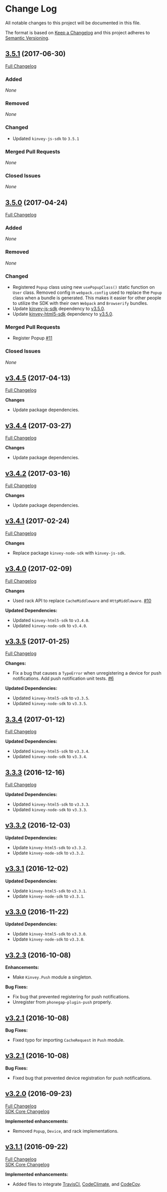 # Change Log
All notable changes to this project will be documented in this file.

The format is based on [Keep a Changelog](http://keepachangelog.com/)
and this project adheres to [Semantic Versioning](http://semver.org/).

## [3.5.1](https://github.com/Kinvey/phonegap-sdk/tree/v3.5.1) (2017-06-30)
[Full Changelog](https://github.com/Kinvey/phonegap-sdk/compare/v3.5.0...v3.5.1)<br/>

### Added
_None_

### Removed
_None_

### Changed
- Updated `kinvey-js-sdk` to `3.5.1`

### Merged Pull Requests
_None_

### Closed Issues
_None_
## [3.5.0](https://github.com/Kinvey/phonegap-sdk/tree/v3.5.0) (2017-04-24)
[Full Changelog](https://github.com/Kinvey/phonegap-sdk/compare/v3.4.5...v3.5.0)<br/>

### Added
_None_

### Removed
_None_

### Changed
- Registered `Popup` class using new `usePopupClass()` static function on `User` class. Removed config in `webpack.config` used to replace the `Popup` class when a bundle is generated. This makes it easier for other people to utilize the SDK with their own `Webpack` and `Browserify` bundles.
- Update [kinvey-js-sdk](https://www.npmjs.com/package/kinvey-js-sdk) dependency to [v3.5.0](https://github.com/Kinvey/js-sdk/tree/v3.5.0).
- Update [kinvey-html5-sdk](https://www.npmjs.com/package/kinvey-html5-sdk) dependency to [v3.5.0](https://github.com/Kinvey/html5-sdk/tree/v3.5.0).

### Merged Pull Requests
- Register Popup [#11](https://github.com/Kinvey/phonegap-sdk/pull/11)

### Closed Issues
_None_

## [v3.4.5](https://github.com/Kinvey/phonegap-sdk/tree/v3.4.4) (2017-04-13)
[Full Changelog](https://github.com/Kinvey/phonegap-sdk/compare/v3.4.4...v3.4.5)<br/>

**Changes**
- Update package dependencies.

## [v3.4.4](https://github.com/Kinvey/phonegap-sdk/tree/v3.4.4) (2017-03-27)
[Full Changelog](https://github.com/Kinvey/phonegap-sdk/compare/v3.4.2...v3.4.4)<br/>

**Changes**
- Update package dependencies.

## [v3.4.2](https://github.com/Kinvey/phonegap-sdk/tree/v3.4.2) (2017-03-16)
[Full Changelog](https://github.com/Kinvey/phonegap-sdk/compare/v3.4.1...v3.4.2)<br/>

**Changes**
- Update package dependencies.

## [v3.4.1](https://github.com/Kinvey/phonegap-sdk/tree/v3.4.1) (2017-02-24)
[Full Changelog](https://github.com/Kinvey/phonegap-sdk/compare/v3.4.0...v3.4.1)<br/>

**Changes**
- Replace package `kinvey-node-sdk` with `kinvey-js-sdk`.

## [v3.4.0](https://github.com/Kinvey/phonegap-sdk/tree/v3.4.0) (2017-02-09)
[Full Changelog](https://github.com/Kinvey/phonegap-sdk/compare/v3.3.5...v3.4.0)<br/>

**Changes**
- Used rack API to replace `CacheMiddleware` and `HttpMiddleware`. [#10](https://github.com/Kinvey/phonegap-sdk/pull/10)

**Updated Dependencies:**
- Updated `kinvey-html5-sdk` to `v3.4.0`.
- Updated `kinvey-node-sdk` to `v3.4.0`.

## [v3.3.5](https://github.com/Kinvey/phonegap-sdk/tree/v3.3.5) (2017-01-25)
[Full Changelog](https://github.com/Kinvey/phonegap-sdk/compare/v3.3.4...v3.3.5)<br/>

**Changes:**
- Fix a bug that causes a `TypeError` when unregistering a device for push notifications. Add push notification unit tests. [#6](https://github.com/Kinvey/phonegap-sdk/pull/6)

**Updated Dependencies:**
- Updated `kinvey-html5-sdk` to `v3.3.5`.
- Updated `kinvey-node-sdk` to `v3.3.5`.

## [3.3.4](https://github.com/Kinvey/phonegap-sdk/tree/v3.3.4) (2017-01-12)
[Full Changelog](https://github.com/Kinvey/phonegap-sdk/compare/v3.3.3...v3.3.4)<br/>

**Updated Dependencies:**
- Updated `kinvey-html5-sdk` to `v3.3.4`.
- Updated `kinvey-node-sdk` to `v3.3.4`.

## [3.3.3](https://github.com/Kinvey/phonegap-sdk/tree/v3.3.3) (2016-12-16)
[Full Changelog](https://github.com/Kinvey/phonegap-sdk/compare/v3.3.2...v3.3.3)<br/>

**Updated Dependencies:**
- Updated `kinvey-html5-sdk` to `v3.3.3`.
- Updated `kinvey-node-sdk` to `v3.3.3`.

## [v3.3.2](https://github.com/Kinvey/phonegap-sdk/tree/v3.3.2) (2016-12-03)

**Updated Dependencies:**
- Update `kinvey-html5-sdk` to `v3.3.2`.
- Update `kinvey-node-sdk` to `v3.3.2`.

## [v3.3.1](https://github.com/Kinvey/phonegap-sdk/tree/v3.3.1) (2016-12-02)

**Updated Dependencies:**
- Update `kinvey-html5-sdk` to `v3.3.1`.
- Update `kinvey-node-sdk` to `v3.3.1`.

## [v3.3.0](https://github.com/Kinvey/phonegap-sdk/tree/v3.3.0) (2016-11-22)

**Updated Dependencies:**
- Update `kinvey-html5-sdk` to `v3.3.0`.
- Update `kinvey-node-sdk` to `v3.3.0`.

## [v3.2.3](https://github.com/Kinvey/phonegap-sdk/tree/v3.2.3) (2016-10-08)

**Enhancements:**

- Make `Kinvey.Push` module a singleton.

**Bug Fixes:**

- Fix bug that prevented registering for push notifications.
- Unregister from `phonegap-plugin-push` properly.

## [v3.2.1](https://github.com/Kinvey/phonegap-sdk/tree/v3.2.1) (2016-10-08)

**Bug Fixes:**

- Fixed typo for importing `CacheRequest` in `Push` module.

## [v3.2.1](https://github.com/Kinvey/phonegap-sdk/tree/v3.2.1) (2016-10-08)

**Bug Fixes:**

- Fixed bug that prevented device registration for push notifications.

## [v3.2.0](https://github.com/Kinvey/phonegap-sdk/tree/v3.2.0) (2016-09-23)
[Full Changelog](https://github.com/Kinvey/phonegap-sdk/compare/3.1.1...3.2.0)<br/>
[SDK Core Changelog](https://github.com/Kinvey/javascript-sdk-core/blob/master/CHANGELOG.md)

**Implemented enhancements:**

- Removed `Popup`, `Device`, and rack implementations.

## [v3.1.1](https://github.com/Kinvey/phonegap-sdk/tree/v3.1.1) (2016-09-22)
[Full Changelog](https://github.com/Kinvey/phonegap-sdk/compare/3.1.0...3.1.1)<br/>
[SDK Core Changelog](https://github.com/Kinvey/javascript-sdk-core/blob/master/CHANGELOG.md)

**Implemented enhancements:**

- Added files to integrate [TravisCI](https://travis-ci.org/Kinvey/phonegap-sdk), [CodeClimate](https://codeclimate.com/github/Kinvey/phonegap-sdk), and [CodeCov](https://codecov.io/gh/Kinvey/phonegap-sdk).
